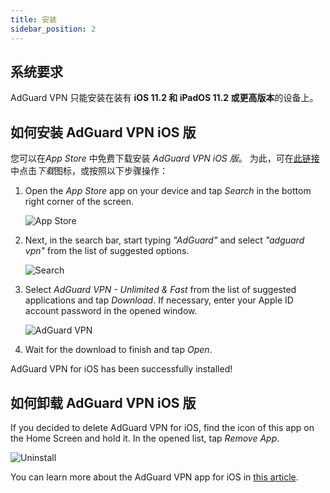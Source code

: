 ```yaml
---
title: 安装
sidebar_position: 2
---
```


## 系统要求

AdGuard VPN 只能安装在装有 **iOS 11.2 和 iPadOS 11.2 或更高版本**的设备上。

## 如何安装 AdGuard VPN iOS 版

您可以在*App Store* 中免费下载安装 *AdGuard VPN iOS 版*。 为此，可在[此链接](https://agrd.io/ios_vpn)中点击*下载*图标，或按照以下步骤操作：

1. Open the *App Store* app on your device and tap *Search* in the bottom right corner of the screen.

    ![App Store](https://cdn.adguardvpn.com/content/kb/vpn/ios/app-store-en.png)

1. Next, in the search bar, start typing *"AdGuard"* and select *"adguard vpn"* from the list of suggested options.

    ![Search](https://cdn.adguardvpn.com/content/kb/vpn/ios/search-en.png)

1. Select *AdGuard VPN - Unlimited & Fast* from the list of suggested applications and tap *Download*. If necessary, enter your Apple ID account password in the opened window.

    ![AdGuard VPN](https://cdn.adguardvpn.com/content/kb/vpn/ios/adguard-vpn-en.png)

1. Wait for the download to finish and tap *Open*.

AdGuard VPN for iOS has been successfully installed!

## 如何卸载 AdGuard VPN iOS 版

If you decided to delete AdGuard VPN for iOS, find the icon of this app on the Home Screen and hold it. In the opened list, tap *Remove App*.

![Uninstall](https://cdn.adguardvpn.com/public/Adguard/kb/vpn-install/deinstall-en.png)

You can learn more about the AdGuard VPN app for iOS in [this article](overview.md).
